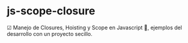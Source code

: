 # js-scope-closure
☑ Manejo de Closures, Hoisting y Scope en Javascript 💎, ejemplos del desarrollo con un proyecto secillo.
